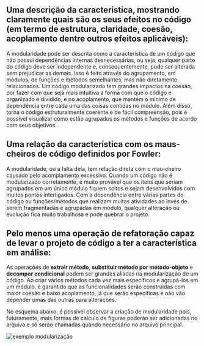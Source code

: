 ## Uma descrição da característica, mostrando claramente quais são os seus efeitos no código (em termo de estrutura, claridade, coesão, acoplamento dentre outros efeitos aplicáveis):

A modularidade pode ser descrita como a característica de um código que não possui dependências internas desnecessárias, ou seja, qualquer parte do código deve ser independente e, consequentemente, pode ser alterada sem prejudicar as demais. Isso é feito através do agrupamento, em módulos, de funções e métodos semelhantes, mas não diretamente relacionados. Um código modularizado tem grandes impactos na coesão, por fazer com que seja mais intuitiva a forma com que o código é organizado e dividido, e no acoplamento, que mantém o mínimo de dependência entre cada uma das coisas contidas no módulo. Além disso, torna o código estruturalmente coerente e de fácil compreensão, pois é possível visualizar como estão agrupados os métodos e funções de acordo com seus objetivos.

## Uma relação da característica com os maus-cheiros de código definidos por Fowler:

A modularidade, ou a falta dela, tem relação direta com o mau-cheiro causado pelo acomplamento excessivo. Quando um código não é modularizado corretamente, é muito provável que os itens que seriam agrupados em um único módulo fiquem soltos e sejam desenvolvidos com muitos pontos interligados. Com a dependência entre várias partes do código ou funções/métodos que realizam muitas atividades ao invés de serem fragmentadas e agrupadas em módulo, qualquer alteração ou evolução fica muito trabalhosa e pode quebrar o projeto. 

## Pelo menos uma operação de refatoração capaz de levar o projeto de código a ter a característica em análise:

As operações de **extrair método**, **substituir método por método-objeto** e **decompor condicional** podem ser grandes aliadas na modularização de um código. Ao criar vários métodos cada vez mais específicos e agrupá-los em um módulo, é garantido que as funcionalidades serão construidas com maior coesão e baixo acoplamento, já que serão específicas e não vão depender umas das outras para alterações. 

No esquema abaixo, é possível observar a criação de modularidade pois, futuramente, mais formas de calculo de figuras poderão ser adicionadas no arquivo e só serão chamadas quando necessário no arquivo principal.

![exemplo modularização](https://media.discordapp.net/attachments/750707734910992535/1129248954882736178/Frame_2.png?width=867&height=577)